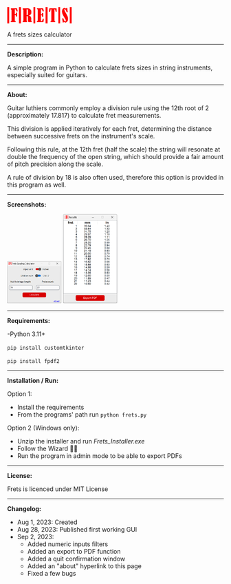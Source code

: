 <img src="frets_logo.png" width="150px" alt="Frets logo">

A frets sizes calculator

---
**Description:**

A simple program in Python to calculate frets sizes in string instruments, especially suited for guitars.

---

**About:**

Guitar luthiers commonly employ a division rule using the 12th root of 2
(approximately 17.817) to calculate fret measurements.

This division is applied iteratively for each fret, determining the distance
between successive frets on the instrument's scale.

Following this rule, at the 12th fret (half the scale) the string will
resonate at double the frequency of the open string, which should
provide a fair amount of pitch precision along the scale.

A rule of division by 18 is also often used, therefore this option is provided in this program as well.

---
**Screenshots:**

<img src="images/ui_ss.png" width="25%" alt="main window">

<img src="images/ui_results_ss.png" width="25%" alt="results window">

---
**Requirements:**

-Python 3.11+

`pip install customtkinter`

`pip install fpdf2`

---
**Installation / Run:**

Option 1:

- Install the requirements
- From the programs' path run `python frets.py`

Option 2 (Windows only):

- Unzip the installer and run _Frets_Installer.exe_
- Follow the Wizard :mage_man:
- Run the program in admin mode to be able to export PDFs

---
**License:**

Frets is licenced under MIT License

---
**Changelog:**

- Aug 1, 2023: Created
- Aug 28, 2023: Published first working GUI
- Sep 2, 2023:
    - Added numeric inputs filters
    - Added an export to PDF function
    - Added a quit confirmation window
    - Added an "about" hyperlink to this page
    - Fixed a few bugs